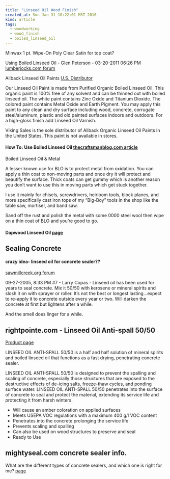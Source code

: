 ```yaml
---
title: "Linseed Oil Wood Finish"
created_at: Sun Jan 31 18:22:01 MST 2016
kind: article
tags:
  - woodworking
  - wood_finish
  - boiled_linseed_oil
---
```



Minwax 1 pt. Wipe-On Poly Clear Satin for top coat?

Using Boiled Linseed Oil - Glen Peterson - 03-20-2011 06:26 PM 
<a href="http://lumberjocks.com/topics/25545" target="_blank">lumberjocks.com forum</a>

Allback Linseed Oil Paints 
<a href="http://www.solventfreepaint.com/linseed_paint.htm" target="_blank">U.S. Distributor</a>


Our Linseed Oil Paint is made from Purified Organic Boiled Linseed
Oil. This organic paint is 100% free of any solvent and can be thinned out
with boiled linseed oil. The white paint contains Zinc Oxide and Titanium
Dioxide. The colored paint contains Metal Oxide and Earth Pigment. You may
apply this paint to any clean and dry surface including wood, concrete,
corrugate steel/aluminum, plastic and old painted surfaces indoors and
outdoors. For a high-gloss finish add Linseed Oil Varnish.

Viking Sales is the sole distributor of Allback Organic Linseed Oil
Paints in the United States. This paint is not available in stores.

#### How To: Use Boiled Linseed Oil <a href="http://thecraftsmanblog.com/how-to-use-boiled-linseed-oil-safely/" target="_blank">thecraftsmanblog.com article</a>

Boiled Linseed Oil & Metal

A lesser known use for BLO is to protect metal from oxidation. You can
apply a thin coat to non-moving parts and once dry it will protect and
beautify the surface. Thick coats can get gummy which is another reason
you don’t want to use this in moving parts which get stuck together.

I use it mainly for chisels, screwdrivers, heirloom tools, block planes,
and more specifically cast iron tops of my “Big-Boy” tools in the
shop like the table saw, mortiser, and band saw.

Sand off the rust and polish the metal with some 0000 steel wool then
wipe on a thin coat of BLO and you’re good to go.

#### Dapwood Linseed Oil <a href="http://www.dapwood.com/linseed-oil/" target="_blank">page</a>

## Sealing Concrete

#### crazy idea- linseed oil for concrete sealer??

<a href="http://www.sawmillcreek.org/showthread.php?24638-crazy-idea-linseed-oil-for-concrete-sealer&p=224187#post224187" target="_blank">sawmillcreek.org forum</a>

09-27-2005, 8:33 PM #7 - Larry Copas -
Linseed oil has been used for years to seal concrete. Mix it 50/50
with kerosene or mineral spirits and slosh it on with sprayer or
roller. It’s not the best or longest lasting...expect to re-apply it
to concrete outside every year or two. Will darken the concrete at first
but lightens after a while.

And the smell does linger for a while.

## rightpointe.com - Linseed Oil Anti-spall 50/50

<a href="http://www.rightpointe.com/linseed_oil_anti-spall_50-50.html" target="_blank">Product page</a>

LINSEED OIL ANTI-SPALL 50/50 is a half and half solution of mineral
spirits and boiled linseed oil that functions as a fast drying,
penetrating concrete sealer.

LINSEED OIL ANTI-SPALL 50/50 is designed to prevent the spalling and
scaling of concrete, especially those structures that are exposed to the
destructive effects of de-icing salts, freeze-thaw cycles, and ponding
surface water. LINSEED OIL ANTI-SPALL 50/50 penetrates into the surface
of concrete to seal and protect the material, extending its service life
and protecting it from harsh winters.

* Will cause an amber coloration on applied surfaces
* Meets USEPA VOC regulations with a maximum 400 g/l VOC content
* Penetrates into the concrete prolonging the service life
* Prevents scaling and spalling
* Can also be used on wood structures to preserve and seal
* Ready to Use

## mightyseal.com concrete sealer info.

What are the different types of concrete sealers, and which one is right for me?  <a href="http://www.mightyseal.com/concrete_sealer_types.html" target="_blank">page</a>

<!--
html boilerplate
<a href="" target="_blank"></a>
<img src="" width="400px">
-->
